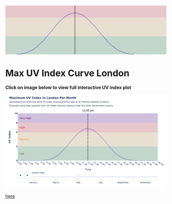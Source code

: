 ![](banner.png)
# Max UV Index Curve London


**Click on image below to view full interactive UV index plot**

[![plot](plot_image.png)](https://htmlpreview.github.io/?https://github.com/rhart-rup/UV-Index-Curve-London/blob/main/london_UV_curve.html)

[here](https://htmlpreview.github.io/?https://github.com/rhart-rup/UV-Index-Curve-London/blob/main/london_UV_curve.html)
